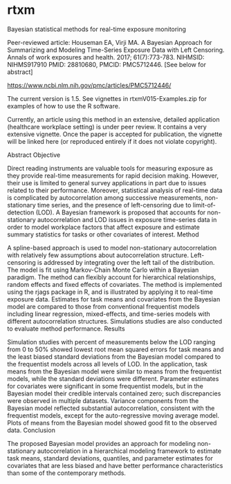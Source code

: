 # rtxm
Bayesian statistical methods for real-time exposure monitoring

Peer-reviewed article:  Houseman EA, Virji MA. A Bayesian Approach for Summarizing and Modeling Time-Series Exposure Data with Left Censoring. Annals of work exposures and health. 2017; 61(7):773-783. NIHMSID: NIHMS917910 PMID: 28810680, PMCID: PMC5712446. [See below for abstract]

https://www.ncbi.nlm.nih.gov/pmc/articles/PMC5712446/

The current version is 1.5.  See vignettes in rtxmV015-Examples.zip for examples of how to use the R software.

Currently, an article using this method in an extensive, detailed application (healthcare workplace setting) is under peer review.  It contains a very extensive vignette.  Once the paper is accepted for publication, the vignette will be linked here (or reproduced entirely if it does not violate copyright).  

Abstract
Objective

Direct reading instruments are valuable tools for measuring exposure as they provide real-time measurements for rapid decision making. However, their use is limited to general survey applications in part due to issues related to their performance. Moreover, statistical analysis of real-time data is complicated by autocorrelation among successive measurements, non-stationary time series, and the presence of left-censoring due to limit-of-detection (LOD). A Bayesian framework is proposed that accounts for non-stationary autocorrelation and LOD issues in exposure time-series data in order to model workplace factors that affect exposure and estimate summary statistics for tasks or other covariates of interest.
Method

A spline-based approach is used to model non-stationary autocorrelation with relatively few assumptions about autocorrelation structure. Left-censoring is addressed by integrating over the left tail of the distribution. The model is fit using Markov-Chain Monte Carlo within a Bayesian paradigm. The method can flexibly account for hierarchical relationships, random effects and fixed effects of covariates. The method is implemented using the rjags package in R, and is illustrated by applying it to real-time exposure data. Estimates for task means and covariates from the Bayesian model are compared to those from conventional frequentist models including linear regression, mixed-effects, and time-series models with different autocorrelation structures. Simulations studies are also conducted to evaluate method performance.
Results

Simulation studies with percent of measurements below the LOD ranging from 0 to 50% showed lowest root mean squared errors for task means and the least biased standard deviations from the Bayesian model compared to the frequentist models across all levels of LOD. In the application, task means from the Bayesian model were similar to means from the frequentist models, while the standard deviations were different. Parameter estimates for covariates were significant in some frequentist models, but in the Bayesian model their credible intervals contained zero; such discrepancies were observed in multiple datasets. Variance components from the Bayesian model reflected substantial autocorrelation, consistent with the frequentist models, except for the auto-regressive moving average model. Plots of means from the Bayesian model showed good fit to the observed data.
Conclusion

The proposed Bayesian model provides an approach for modeling non-stationary autocorrelation in a hierarchical modeling framework to estimate task means, standard deviations, quantiles, and parameter estimates for covariates that are less biased and have better performance characteristics than some of the contemporary methods.
